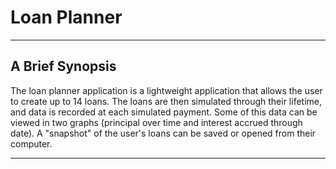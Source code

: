 # Loan Planner
***
## A Brief Synopsis
The loan planner application is a lightweight application that allows the user to create up to 14 loans. The loans are then 
simulated through their lifetime, and data is recorded at each simulated payment. Some of this data can be viewed in two graphs
(principal over time and interest accrued through date). A "snapshot" of the user's loans can be saved or opened from their
 computer.
 
 ---

 ##
